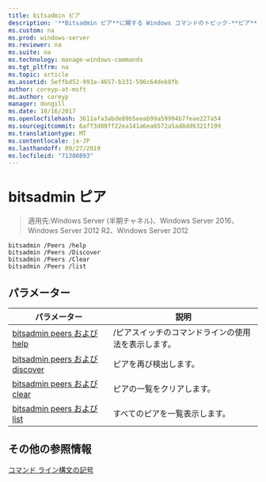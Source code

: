 ```yaml
---
title: bitsadmin ピア
description: '**Bitsadmin ピア**に関する Windows コマンドのトピック-**ピア**スイッチの一覧。'
ms.custom: na
ms.prod: windows-server
ms.reviewer: na
ms.suite: na
ms.technology: manage-windows-commands
ms.tgt_pltfrm: na
ms.topic: article
ms.assetid: 5effbd52-993a-4657-b331-596c64deb8fb
author: coreyp-at-msft
ms.author: coreyp
manager: dongill
ms.date: 10/16/2017
ms.openlocfilehash: 3611afa3abde89b5eeab99a59994b7feae227a54
ms.sourcegitcommit: 6aff3d88ff22ea141a6ea6572a5ad8dd6321f199
ms.translationtype: MT
ms.contentlocale: ja-JP
ms.lasthandoff: 09/27/2019
ms.locfileid: "71380893"
---
```

# <a name="bitsadmin-peers"></a>bitsadmin ピア

>適用先:Windows Server (半期チャネル)、Windows Server 2016、Windows Server 2012 R2、Windows Server 2012

```
bitsadmin /Peers /help
bitsadmin /Peers /Discover
bitsadmin /Peers /Clear
bitsadmin /Peers /list
```
## <a name="parameters"></a>パラメーター
|パラメーター|説明|
|-------|--------|
|[bitsadmin peers および help](bitsadmin-peers-and-help.md)|/ピアスイッチのコマンドラインの使用法を表示します。|
|[bitsadmin peers および discover](bitsadmin-peers-and-discover.md)|ピアを再び検出します。|
|[bitsadmin peers および clear](bitsadmin-peers-and-clear.md)|ピアの一覧をクリアします。|
|[bitsadmin peers および list](bitsadmin-peers-and-list.md)|すべてのピアを一覧表示します。|
## <a name="additional-references"></a>その他の参照情報
[コマンド ライン構文の記号](command-line-syntax-key.md)
